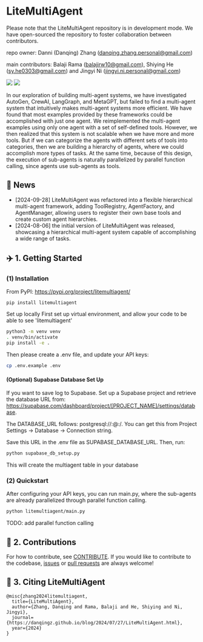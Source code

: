 # LiteMultiAgent
Please note that the LiteMultiAgent repository is in development mode. We have open-sourced the repository to foster collaboration between contributors.

repo owner: Danni (Danqing) Zhang (danqing.zhang.personal@gmail.com)

main contributors: Balaji Rama (balajirw10@gmail.com), Shiying He (sy.he0303@gmail.com) and Jingyi Ni (jingyi.ni.personal@gmail.com)

<a href='https://danqingz.github.io/blog/2024/07/27/LiteMultiAgent.html'><img src='https://img.shields.io/badge/BLOG-181717?logo=github&logoColor=white'></a>
<a href='https://litemultiagent.readthedocs.io/en/latest/'><img src='https://img.shields.io/badge/Documentation-green'></a>

In our exploration of building multi-agent systems, we have investigated AutoGen, CrewAI, LangGraph, and MetaGPT, but failed to find a multi-agent system that intuitively makes multi-agent systems more efficient. We have found that most examples provided by these frameworks could be accomplished with just one agent. We reimplemented the multi-agent examples using only one agent with a set of self-defined tools. However, we then realized that this system is not scalable when we have more and more tools. But if we can categorize the agents with different sets of tools into categories, then we are building a hierarchy of agents, where we could accomplish more types of tasks. At the same time, because of this design, the execution of sub-agents is naturally parallelized by parallel function calling, since agents use sub-agents as tools.


## 📰 News
* [2024-09-28] LiteMultiAgent was refactored into a flexible hierarchical multi-agent framework, adding ToolRegistry, AgentFactory, and AgentManager, allowing users to register their own base tools and create custom agent hierarchies.
* [2024-08-06] the initial version of LiteMultiAgent was released, showcasing a hierarchical multi-agent system capable of accomplishing a wide range of tasks.

## ✈️ 1. Getting Started

### (1) Installation
From PyPI: https://pypi.org/project/litemultiagent/
```
pip install litemultiagent 
```

Set up locally
First set up virtual environment, and allow your code to be able to see 'litemultiagent'
```bash
python3 -m venv venv
. venv/bin/activate
pip install -e .
```
Then please create a .env file, and update your API keys:

```bash
cp .env.example .env
```

#### (Optional) Supabase Database Set Up
If you want to save log to Supabase. Set up a Supabase project and retrieve the database URL from: https://supabase.com/dashboard/project/[PROJECT_NAME]/settings/database.

The DATABASE_URL follows: postgresql://<username>:<password>@<host>:<port>/<database>. You can get this from Project Settings -> Database -> Connection string.

Save this URL in the .env file as SUPABASE_DATABASE_URL. Then, run:

```bash
python supabase_db_setup.py
```
This will create the multiagent table in your database



### (2) Quickstart
After configuring your API keys, you can run main.py, where the sub-agents are already parallelized through parallel function calling.
```bash
python litemultiagent/main.py
```
TODO: add parallel function calling


## 🚀 2. Contributions
For how to contribute, see [CONTRIBUTE](https://github.com/PathOnAI/LiteMultiAgent/blob/main/CONTRIBUTE.md). If you would like to contribute to the codebase, [issues](https://github.com/PathOnAI/LiteMultiAgent/issues) or [pull requests](https://github.com/PathOnAI/LiteMultiAgent/pulls) are always welcome!

## 📄 3. Citing LiteMultiAgent
```
@misc{zhang2024litemultiagent,
  title={LiteMultiAgent},
  author={Zhang, Danqing and Rama, Balaji and He, Shiying and Ni, Jingyi},
  journal={https://danqingz.github.io/blog/2024/07/27/LiteMultiAgent.html},
  year={2024}
}
```